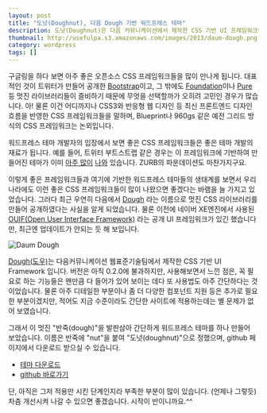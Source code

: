 ```yaml
---
layout: post
title: "도넛(Doughnut), 다음 Dough 기반 워드프레스 테마"
description: 도넛(Doughnut)은 다음 커뮤니케이션에서 제작한 CSS 기반 UI 프레임워크인 Dough(도우)에 기반한 오픈소스 워드프레스 테마입니다.
thumbnail: http://usefulpa.s3.amazonaws.com/images/2013/daum-dough.png
category: wordpress
tags: []
---
```


구글링을 하다 보면 아주 좋은 오픈소스 CSS 프레임워크들을 많이 만나게 됩니다. 대표적인 것이 트위터가 만들어 공개한 [Bootstrap](http://twitter.github.io/bootstrap/)이고, 그 밖에도 [Foundation](http://foundation.zurb.com/)이나 [Pure](http://purecss.io/) 등 멋진 라이브러리들이 즐비하기 때문에 무엇을 선택할까가 오히려 고민인 경우가 많습니다. 아! 물론 이건 어디까지나 CSS3와 반응형 웹 디자인 등 최신 프론트엔드 디자인 흐름을 반영한 CSS 프레임워크들을 말하며, Blueprint나 960gs 같은 예전 그리드 방식의 CSS 프레임워크는 논외입니다.

워드프레스 테마 개발자의 입장에서 보면 좋은 CSS 프레임워크들은 좋은 테마 개발의 재료가 됩니다. 예를 들어, 트위터 부트스트랩 같은 경우는 이 프레임워크에 기반하여 만들어진 테마가 이미 [아주 많이](http://www.themesforbootstrap.com/frameworks/show/all-wordpress-bootstrap-themes) [나와](http://www.hwangc.com/wordpress-twitter-bootstrap-themes-10/) 있습니다. ZURB의 파운데이션도 마찬가지구요. 

이렇게 좋은 프레임워크들과 여기에 기반한 워드프레스 테마들의 생태계를 보면서 우리나라에도 이런 좋은 CSS 프레임워크들이 많이 나왔으면 좋겠다는 바램을 늘 가지고 있었습니다. 그러다 최근 우연히 다음에서 [Dough](http://dough.daum.net) 라는 이름으로 멋진 CSS 라이브러리를 만들어 공개하였다는 사실을 알게 되었습니다. 물론 이전에 네이버 XE엔진에서 사용된 [OUIF(Open User Interface Framework)](https://code.google.com/p/ouif/) 라는 공개 UI 프레임워크가 있긴 했습니다만, 최근엔 업데이트가 안되는 듯 해 보입니다.

![Daum Dough](http://usefulpa.s3.amazonaws.com/images/2013/daum-dough.png)

[Dough(도우)](http://dough.daum.net)는 다음커뮤니케이션 웹표준기술팀에서 제작한 CSS 기반 UI Framework 입니다. 버전은 아직 0.2.0에 불과하지만, 사용해보면서 느낀 점은, 꼭 필요로 하는 기능들은 왠만큼 다 들어가 있어 보이는 데다 또 사용법도 아주 간단하다는 것이었습니다. 물론 아주 디테일한 부분이나 좀 더 다양한 컴포넌트 지원 등은 추가로 필요한 부분이겠지만, 적어도 지금 수준이라도 간단한 사이트에 적용하는데는 별 문제가 없어 보였습니다.

그래서 이 멋진 "반죽(dough)"을 발판삼아 간단하게 워드프레스 테마를 하나 만들어 보았습니다. 이름은 반죽에 "nut"을 붙여 "도넛(doughnut)"으로 정했으며, github 페이지에서 다운로드 받으실 수 있습니다.

* [테마 다운로드](https://github.com/usefulparadigm/doughnut/archive/master.zip) 
* [github 바로가기](https://github.com/usefulparadigm/doughnut)

단, 아직은 그저 적용만 시킨 단계인지라 부족한 부분이 많이 있습니다. (언제나 그렇듯) 차츰 개선시켜 나갈 수 있으면 좋겠습니다. 시작이 반이니까요.^^

 
